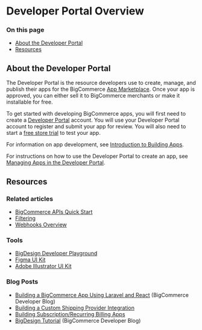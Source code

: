 # Developer Portal Overview

<div class="otp" id="no-index">

### On this page
- [About the Developer Portal](#about-the-developer-portal)
- [Resources](#resources)
</div> 

## About the Developer Portal

The Developer Portal is the resource developers use to create, manage, and publish their apps for the BigCommerce [App Marketplace](https://www.bigcommerce.com/apps/). Once your app is approved, you can either sell it to BigCommerce merchants or make it installable for free. 

To get started with developing BigCommerce apps, you will first need to create a [Developer Portal](https://devtools.bigcommerce.com/my/apps) account. You will use your Developer Portal account to register and submit your app for review. You will also need to start a [free store trial](https://www.bigcommerce.com/essentials/free-trial/) to test your app. 

For information on app development, see [Introduction to Building Apps](https://developer.bigcommerce.com/api-docs/apps/guide/intro).

For instructions on how to use the Developer Portal to create an app, see [Managing Apps in the Developer Portal](https://developer.bigcommerce.com/api-docs/apps/guide/developer-portal).

## Resources

### Related articles

* [BigCommerce APIs Quick Start](https://developer.bigcommerce.com/api-docs/getting-started/making-requests)
* [Filtering](https://developer.bigcommerce.com/api-docs/getting-started/filtering)
* [Webhooks Overview](https://developer.bigcommerce.com/api-docs/store-management/webhooks/overview)

### Tools
* [BigDesign Developer Playground](https://developer.bigcommerce.com/big-design/)
* [Figma UI Kit](https://www.figma.com/file/jTVuUkiZ1j3rux8WHG4IKK/BigDesign-UI-Kit?node-id=0%3A1/duplicate)
* [Adobe Illustrator UI Kit](https://design.bigcommerce.com/bigdesign-ui-kit)

### Blog Posts

* [Building a BigCommerce App Using Laravel and React](https://medium.com/bigcommerce-developer-blog/building-a-bigcommerce-app-using-laravel-and-react-711ceceb5006) (BigCommerce Developer Blog)
* [Building a Custom Shipping Provider Integration](https://medium.com/bigcommerce-developer-blog/byo-custom-solutions-with-the-bigcommerce-shipping-provider-api-9ff9fcf4e1a3)
* [Building Subscription/Recurring Billing Apps](https://medium.com/bigcommerce-developer-blog/payments-api-build-headless-checkouts-and-recurring-billing-apps-on-bigcommerce-a4c556df1f0)
* [BigDesign Tutorial](https://medium.com/bigcommerce-developer-blog/bigdesign-build-native-looking-uis-with-the-bigcommerce-design-system-fb06a01a24f2) (BigCommerce Developer Blog)
